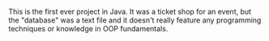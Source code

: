 This is the first ever project in Java.
It was a ticket shop for an event, but the "database" was a text file and it doesn't really feature any programming techniques or knowledge in OOP fundamentals.
